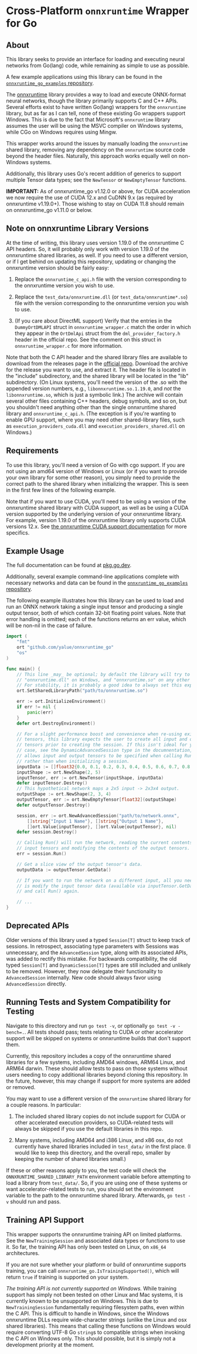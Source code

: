 Cross-Platform `onnxruntime` Wrapper for Go
===========================================

About
-----

This library seeks to provide an interface for loading and executing neural
networks from Go(lang) code, while remaining as simple to use as possible.

A few example applications using this library can be found in the
[`onnxruntime_go_examples` repository](https://github.com/yalue/onnxruntime_go_examples).

The [onnxruntime](https://github.com/microsoft/onnxruntime) library provides a
way to load and execute ONNX-format neural networks, though the library
primarily supports C and C++ APIs.  Several efforts exist to have written
Go(lang) wrappers for the `onnxruntime` library, but as far as I can tell, none
of these existing Go wrappers support Windows. This is due to the fact that
Microsoft's `onnxruntime` library assumes the user will be using the MSVC
compiler on Windows systems, while CGo on Windows requires using Mingw.

This wrapper works around the issues by manually loading the `onnxruntime`
shared library, removing any dependency on the `onnxruntime` source code beyond
the header files.  Naturally, this approach works equally well on non-Windows
systems.

Additionally, this library uses Go's recent addition of generics to support
multiple Tensor data types; see the `NewTensor` or `NewEmptyTensor` functions.

**IMPORTANT:** As of onnxruntime_go v1.12.0 or above, for CUDA acceleration we
now require the use of CUDA 12.x and CuDNN 9.x (as required by onnxruntime
v1.19.0+). Those wishing to stay on CUDA 11.8 should remain on onnxruntime_go
v1.11.0 or below.

Note on onnxruntime Library Versions
------------------------------------

At the time of writing, this library uses version 1.19.0 of the onnxruntime
C API headers.  So, it will probably only work with version 1.19.0 of the
onnxruntime shared libraries, as well.  If you need to use a different version,
or if I get behind on updating this repository, updating or changing the
onnxruntime version should be fairly easy:

 1. Replace the `onnxruntime_c_api.h` file with the version corresponding to
    the onnxruntime version you wish to use.

 2. Replace the `test_data/onnxruntime.dll` (or `test_data/onnxruntime*.so`)
    file with the version corresponding to the onnxruntime version you wish to
    use.

 3. (If you care about DirectML support) Verify that the entries in the
    `DummyOrtDMLAPI` struct in `onnxruntime_wrapper.c` match the order in which
    they appear in the `OrtDmlApi` struct from the `dml_provider_factory.h`
    header in the official repo.  See the comment on this struct in
    `onnxruntime_wrapper.c` for more information.

Note that both the C API header and the shared library files are available to
download from the releases page in the
[official repo](https://github.com/microsoft/onnxruntime). Download the archive
for the release you want to use, and extract it. The header file is located in
the "include" subdirectory, and the shared library will be located in the "lib"
subdirectory. (On Linux systems, you'll need the version of the .so with the
appended version numbers, e.g., `libonnxruntime.so.1.19.0`, and _not_ the
`libonnxruntime.so`, which is just a symbolic link.)  The archive will contain
several other files containing C++ headers, debug symbols, and so on, but you
shouldn't need anything other than the single onnxruntime shared library and
`onnxruntime_c_api.h`.  (The exception is if you're wanting to enable GPU
support, where you may need other shared-library files, such as
`execution_providers_cuda.dll` and `execution_providers_shared.dll` on Windows.)


Requirements
------------

To use this library, you'll need a version of Go with cgo support.  If you are
not using an amd64 version of Windows or Linux (or if you want to provide your
own library for some other reason), you simply need to provide the correct path
to the shared library when initializing the wrapper.  This is seen in the first
few lines of the following example.

Note that if you want to use CUDA, you'll need to be using a version of the
onnxruntime shared library with CUDA support, as well as be using a CUDA
version supported by the underlying version of your onnxruntime library. For
example, version 1.19.0 of the onnxruntime library only supports CUDA versions
12.x. See
[the onnxruntime CUDA support documentation](https://onnxruntime.ai/docs/execution-providers/CUDA-ExecutionProvider.html)
for more specifics.


Example Usage
-------------

The full documentation can be found at [pkg.go.dev](https://pkg.go.dev/github.com/yalue/onnxruntime_go).

Additionally, several example command-line applications complete with necessary
networks and data can be found in the
[`onnxruntime_go_examples` repository](https://github.com/yalue/onnxruntime_go_examples).

The following example illustrates how this library can be used to load and run
an ONNX network taking a single input tensor and producing a single output
tensor, both of which contain 32-bit floating point values.  Note that error
handling is omitted; each of the functions returns an err value, which will be
non-nil in the case of failure.

```go
import (
    "fmt"
    ort "github.com/yalue/onnxruntime_go"
    "os"
)

func main() {
    // This line _may_ be optional; by default the library will try to load
    // "onnxruntime.dll" on Windows, and "onnxruntime.so" on any other system.
    // For stability, it is probably a good idea to always set this explicitly.
    ort.SetSharedLibraryPath("path/to/onnxruntime.so")

    err := ort.InitializeEnvironment()
    if err != nil {
        panic(err)
    }
    defer ort.DestroyEnvironment()

    // For a slight performance boost and convenience when re-using existing
    // tensors, this library expects the user to create all input and output
    // tensors prior to creating the session. If this isn't ideal for your use
    // case, see the DynamicAdvancedSession type in the documnentation, which
    // allows input and output tensors to be specified when calling Run()
    // rather than when initializing a session.
    inputData := []float32{0.0, 0.1, 0.2, 0.3, 0.4, 0.5, 0.6, 0.7, 0.8, 0.9}
    inputShape := ort.NewShape(2, 5)
    inputTensor, err := ort.NewTensor(inputShape, inputData)
    defer inputTensor.Destroy()
    // This hypothetical network maps a 2x5 input -> 2x3x4 output.
    outputShape := ort.NewShape(2, 3, 4)
    outputTensor, err := ort.NewEmptyTensor[float32](outputShape)
    defer outputTensor.Destroy()

    session, err := ort.NewAdvancedSession("path/to/network.onnx",
        []string{"Input 1 Name"}, []string{"Output 1 Name"},
        []ort.Value{inputTensor}, []ort.Value{outputTensor}, nil)
    defer session.Destroy()

    // Calling Run() will run the network, reading the current contents of the
    // input tensors and modifying the contents of the output tensors.
    err = session.Run()

    // Get a slice view of the output tensor's data.
    outputData := outputTensor.GetData()

    // If you want to run the network on a different input, all you need to do
    // is modify the input tensor data (available via inputTensor.GetData())
    // and call Run() again.

    // ...
}
```


Deprecated APIs
---------------

Older versions of this library used a typed `Session[T]` struct to keep track
of sessions. In retrospect, associating type parameters with Sessions was
unnecessary, and the `AdvancedSession` type, along with its associated APIs,
was added to rectify this mistake.  For backwards compatibility, the old typed
`Session[T]` and `DynamicSession[T]` types are still included and unlikely to
be removed.  However, they now delegate their functionality to
`AdvancedSession` internally.  New code should always favor using
`AdvancedSession` directly.


Running Tests and System Compatibility for Testing
--------------------------------------------------

Navigate to this directory and run `go test -v`, or optionally
`go test -v -bench=.`.  All tests should pass; tests relating to CUDA or other
accelerator support will be skipped on systems or onnxruntime builds that don't
support them.

Currently, this repository includes a copy of the onnxruntime shared libraries
for a few systems, including AMD64 windows, ARM64 Linux, and ARM64 darwin.
These should allow tests to pass on those systems without users needing to copy
additional libraries beyond cloning this repository. In the future, however,
this may change if support for more systems are added or removed.

You may want to use a different version of the `onnxruntime` shared library for
a couple reasons.  In particular:

 1. The included shared library copies do not include support for CUDA or other
    accelerated execution providers, so CUDA-related tests will always be
    skipped if you use the default libraries in this repo.

 2. Many systems, including AMD64 and i386 Linux, and x86 osx, do not currently
    have shared libraries included in `test_data/` in the first place. (I would
    like to keep this directory, and the overall repo, smaller by keeping the
    number of shared libraries small.)

If these or other reasons apply to you, the test code will check the
`ONNXRUNTIME_SHARED_LIBRARY_PATH` environment variable before attempting to
load a library from `test_data/`. So, if you are using one of these systems or
want accelerator-related tests to run, you should set the environment variable
to the path to the onnxruntime shared library.  Afterwards, `go test -v` should
run and pass.


Training API Support
--------------------

This wrapper supports the onnxruntime training API on limited platforms. See
the `NewTrainingSession` and associated data types or functions to use it. So
far, the training API has only been tested on Linux, on `x86_64` architectures.

If you are not sure whether your platform or build of onnxruntime supports
training, you can call `onnxruntime_go.IsTrainingSupported()`, which will
return `true` if training is supported on your system.

*The training API is not currently supported on Windows.*  While training
support has simply not been tested on other Linux and Mac systems, it is
currently known to be unsupported on Windows.  This is due to
`NewTrainingSession` fundamentally requiring filesystem paths, even within the
C API.  This is difficult to handle in Windows, since the Windows onnxruntime
DLLs require wide-character strings (unlike the Linux and osx shared
libraries).  This means that calling these functions on Windows would require
converting UTF-8 Go `string`s to compatible strings when invoking the C API on
Windows only. This should possible, but it is simply not a development priority
at the moment.
